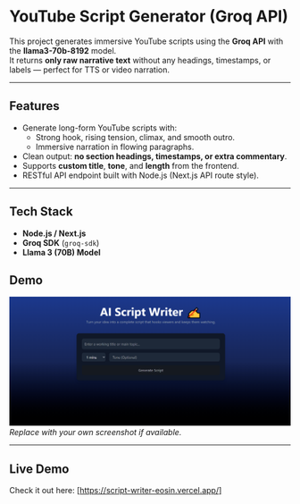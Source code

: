 # YouTube Script Generator (Groq API)

This project generates immersive YouTube scripts using the **Groq API** with the **llama3-70b-8192** model.  
It returns **only raw narrative text** without any headings, timestamps, or labels — perfect for TTS or video narration.

---

## Features
- Generate long-form YouTube scripts with:
  - Strong hook, rising tension, climax, and smooth outro.
  - Immersive narration in flowing paragraphs.
- Clean output: **no section headings, timestamps, or extra commentary**.
- Supports **custom title**, **tone**, and **length** from the frontend.
- RESTful API endpoint built with Node.js (Next.js API route style).

---

## Tech Stack
- **Node.js / Next.js**
- **Groq SDK** (`groq-sdk`)
- **Llama 3 (70B) Model**


## Demo

![Demo Screenshot](screenshot.png)  
*Replace with your own screenshot if available.*

---


## Live Demo

Check it out here: [https://script-writer-eosin.vercel.app/]
